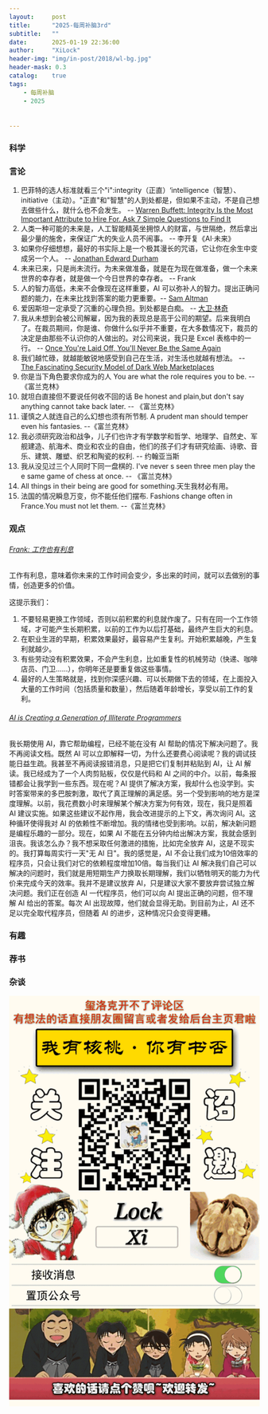 ```yaml
---
layout:     post
title:      "2025-每周补脑3rd"
subtitle:   ""
date:       2025-01-19 22:36:00
author:     "XiLock"
header-img: "img/in-post/2018/wl-bg.jpg"
header-mask: 0.3
catalog:    true
tags:
    - 每周补脑
    - 2025


---
```


### 科学


### 言论
1. 巴菲特的选人标准就看三个"i":integrity（正直）‘intelligence（智慧）、initiative（主动）。"正直"和"智慧"的人到处都是，但如果不主动，不是自己想去做些什么，就什么也不会发生。 -- [Warren Buffett: Integrity Is the Most Important Attribute to Hire For. Ask 7 Simple Questions to Find It ](https://www.inc.com/marcel-schwantes/warren-buffett-hiring-top-talent-characteristics.html)
1. 人类一种可能的未来是，人工智能精英坐拥惊人的财富，与世隔绝，然后拿出最少量的施舍，来保证广大的失业人员不闹事。 -- 李开复《AI·未来》
1. 如果你仔细想想，最好的书实际上是一个极其漫长的咒语，它让你在余生中变成另一个人。 -- [Jonathan Edward Durham](https://bsky.app/profile/thisone0verhere.bsky.social/post/3ld4fibye4s2s)
1. 未来已来，只是尚未流行。为未来做准备，就是在为现在做准备，做一个未来世界的幸存者，就是做一个今日世界的幸存者。 -- Frank
1. 人的智力高低，未来不会像现在这样重要，AI 可以弥补人的智力。提出正确问题的能力，在未来比找到答案的能力更重要。-- [Sam Altman](https://finance.sina.cn/7x24/2025-01-15/detail-inefaiqy4871246.d.html)
1. 爱因斯坦一定承受了沉重的心理负担。到处都是白痴。 -- [大卫·林奇](https://news.ycombinator.com/item?id=42729726)
1. 我从未想到会被公司解雇，因为我的表现总是高于公司的期望。后来我明白了。在裁员期间，你是谁、你做什么似乎并不重要，在大多数情况下，裁员的决定是由那些不认识你的人做出的。对公司来说，我只是 Excel 表格中的一行。 -- [Once You're Laid Off, You'll Never Be the Same Again](https://mertbulan.com/2025/01/26/once-you-are-laid-off-you-will-never-be-the-same-again/)
1. 我们越忙碌，就越能敏锐地感受到自己在生活，对生活也就越有想法。 -- [The Fascinating Security Model of Dark Web Marketplaces](https://boehs.org/node/dark-web-security)
1. 你是当下角色要求你成为的人 You are what the role requires you to be. -- 《富兰克林》
1. 就坦白直接但不要说任何收不回的话 Be honest and plain,but don't say anything cannot take back later. -- 《富兰克林》
1. 谨慎之人就连自己的么幻想也须有所节制. A prudent man should temper even his fantasies. --《富兰克林》
1. 我必须研究政治和战争，儿子们也许才有学数学和哲学、地理学、自然史、军舰建造、航海术、商业和农业的自由，他们的孩子们才有研究绘画、诗歌、音乐、建筑、雕塑、织艺和陶瓷的权利. -- 约翰亚当斯
1. 我从没见过三个人同时下同一盘棋的. I've never s seen three men play the e same game of chess at once. -- 《富兰克林》
1. All things in their being are good for something.天生我材必有用。
1. 法国的情况瞬息万变，你不能任他们摆布. Fashions change often in France.You must not let them. --《富兰克林》


### 观点
###### [Frank: 工作也有利息](https://www.linkedin.com/pulse/time-value-mike-speiser/)
工作有利息，意味着你未来的工作时间会变少，多出来的时间，就可以去做别的事情，创造更多的价值。

这提示我们：
1. 不要轻易更换工作领域，否则以前积累的利息就作废了。只有在同一个工作领域，才可能产生长期积累，以前的工作为以后打基础，最终产生巨大的利息。
2. 在职业生涯的早期，积累效果最好，最容易产生复利。开始积累越晚，产生复利就越少。
3. 有些劳动没有积累效果，不会产生利息，比如重复性的机械劳动（快递、咖啡店员、门卫......），你明年还是要重复做这些事情。
4. 最好的人生策略就是，找到你深感兴趣、可以长期做下去的领域，在上面投入大量的工作时间（包括质量和数量），然后随着年龄增长，享受以前工作的复利。

###### [AI is Creating a Generation of Illiterate Programmers](https://nmn.gl/blog/ai-illiterate-programmers)
我长期使用 AI，靠它帮助编程，已经不能在没有 AI 帮助的情况下解决问题了。我不再阅读文档。既然 AI 可以立即解释一切，为什么还要费心阅读呢？我的调试技能日益生疏。我甚至不再阅读报错消息，只是把它们复制并粘贴到 AI，让 AI 解读。我已经成为了一个人肉剪贴板，仅仅是代码和 AI 之间的中介。以前，每条报错都会让我学到一些东西。现在呢？AI 提供了解决方案，我却什么也没学到。实时答案带来的多巴胺刺激，取代了真正理解的满足感。另一个受到影响的地方是深度理解。以前，我花费数小时来理解某个解决方案为何有效，现在，我只是照着 AI 建议实施。如果这些建议不起作用，我会改进提示的上下文，再次询问 AI。这种循环使得我对 AI 的依赖性不断增加。我的情绪也受到影响。以前，解决新问题是编程乐趣的一部分。现在，如果 AI 不能在五分钟内给出解决方案，我就会感到沮丧。我该怎么办？我不想采取任何激进的措施，比如完全放弃 AI，这是不现实的。我打算每周实行一天"无 AI 日"。我的感觉是，AI 不会让我们成为10倍效率的程序员，只会让我们对它的依赖程度增加10倍。每当我们让 AI 解决我们自己可以解决的问题时，我们就是用短期生产力换取长期理解，我们以牺牲明天的能力为代价来完成今天的效率。我并不是建议放弃 AI，只是建议大家不要放弃尝试独立解决问题。我们正在创造 AI 一代程序员，他们可以向 AI 提出正确的问题，但不理解 AI 给出的答案。每次 AI 出现故障，他们就会显得无助。到目前为止，AI 还不足以完全取代程序员，但随着 AI 的进步，这种情况只会变得更糟。

### 有趣


### 荐书


### 杂谈


![](/img/wc-tail.GIF)
